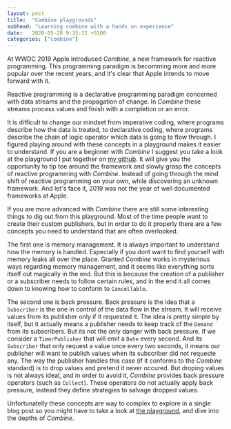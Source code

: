 ```yaml
---
layout: post
title:  "Combine playgrounds"
subhead: "Learning combine with a hands on experience"
date:   2020-05-28 9:35:32 +0100
categories: ["combine"]
---
```


At WWDC 2019 Apple introduced *Combine*, a new framework for reactive programming. This programming paradigm is becomming more and more popular over the recent years, and it's clear that Apple intends to move forward with it.

Reactive programming is a declarative programming paradigm concerned with data streams and the propagation of change. In *Combine* these streams process values and finish with a completion or an error.

It is difficult to change our mindset from imperative coding, where programs describe how the data is treated, to declarative coding, where programs describe the chain of logic operator which data is going to flow through.
I figured playing around with these concepts in a playground makes it easier to understand. If you are a beginner with *Combine* I suggest you take a look at the playground I put together on [my github](https://github.com/denisPoifol/CombinePlaygrounds/tree/CombineInDepth).
It will give you the opportunity to tip toe around the framework and slowly grasp the concepts of reactive programming with *Combine*. Instead of going through the mind shift of reactive programming on your own, while discovering an unknown framework. And let's face it, 2019 was not the year of well documented frameworks at Apple.

If you are more advanced with *Combine* there are still some interesting things to dig out from this playground. Most of the time people want to create their custom publishers, but in order to do it properly there are a few concepts you need to understand that are often overlooked.

The first one is memory management. It is always important to understand how the memory is handled. Especially if you dont want to find yourself with memory leaks all over the place. Granted *Combine* works in mysterious ways regarding memory management, and it seems like everything sorts itself out magically in the end. But this is because the creation of a publisher or a subscriber needs to follow certain rules, and in the end it all comes down to knowing how to conform to `Cancellable`.

The second one is back pressure. Back pressure is the idea that a `Subscriber` is the one in control of the data flow in the stream. It will receive values from its publisher only if it requested it. The idea is pretty simple by itself, but it actually means a publisher needs to keep track of the `Demand` from its subscribers.
But its not the only danger with back pressure. If we consider a `TimerPublisher` that will emit a `Date` every second. And its `Subscriber` that only request a value once every two seconds, it means our publisher will want to publish values when its subscriber did not requeste any. The way the publisher handles this case (if it conforms to the *Combine* standard) is to drop values and pretend it never occured. But droping values is not always ideal, and in order to avoid it, *Combine* provides back pressure operators (such as `Collect`). These operators do not actually apply back pressure, instead they define strategies to salvage dropped values.

Unfortunatelly these concepts are way to complex to explore in a single blog post so you might have to take a look at [the playground](https://github.com/denisPoifol/CombinePlaygrounds/tree/CombineInDepth), and dive into the depths of *Combine*.
